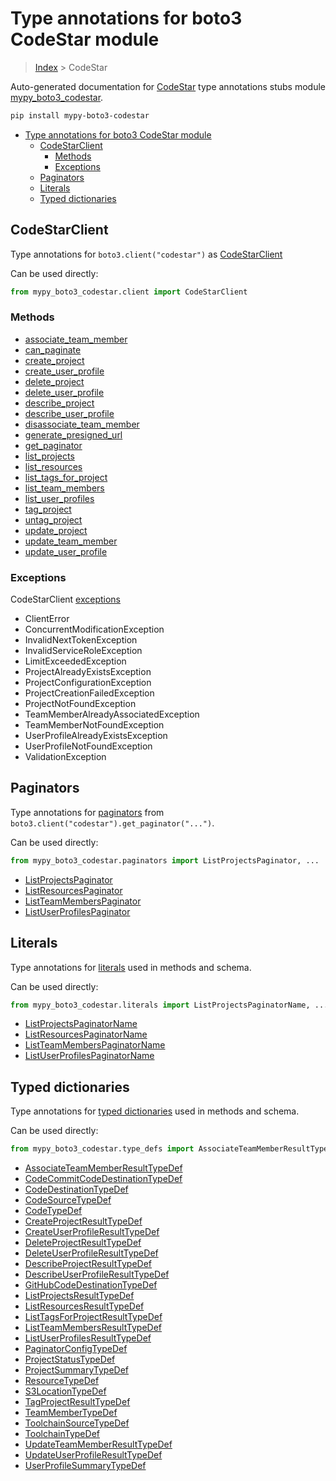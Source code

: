 # Type annotations for boto3 CodeStar module

> [Index](..) > CodeStar

Auto-generated documentation for
[CodeStar](https://boto3.amazonaws.com/v1/documentation/api/latest/reference/services/codestar.html#CodeStar)
type annotations stubs module
[mypy_boto3_codestar](https://pypi.org/project/mypy-boto3-codestar/).

```bash
pip install mypy-boto3-codestar
```

- [Type annotations for boto3 CodeStar module](#type-annotations-for-boto3-codestar-module)
  - [CodeStarClient](#codestarclient)
    - [Methods](#methods)
    - [Exceptions](#exceptions)
  - [Paginators](#paginators)
  - [Literals](#literals)
  - [Typed dictionaries](#typed-dictionaries)

## CodeStarClient

Type annotations for `boto3.client("codestar")` as
[CodeStarClient](./client.md)

Can be used directly:

```python
from mypy_boto3_codestar.client import CodeStarClient
```

### Methods

- [associate_team_member](./client.md#associate_team_member)
- [can_paginate](./client.md#can_paginate)
- [create_project](./client.md#create_project)
- [create_user_profile](./client.md#create_user_profile)
- [delete_project](./client.md#delete_project)
- [delete_user_profile](./client.md#delete_user_profile)
- [describe_project](./client.md#describe_project)
- [describe_user_profile](./client.md#describe_user_profile)
- [disassociate_team_member](./client.md#disassociate_team_member)
- [generate_presigned_url](./client.md#generate_presigned_url)
- [get_paginator](./client.md#get_paginator)
- [list_projects](./client.md#list_projects)
- [list_resources](./client.md#list_resources)
- [list_tags_for_project](./client.md#list_tags_for_project)
- [list_team_members](./client.md#list_team_members)
- [list_user_profiles](./client.md#list_user_profiles)
- [tag_project](./client.md#tag_project)
- [untag_project](./client.md#untag_project)
- [update_project](./client.md#update_project)
- [update_team_member](./client.md#update_team_member)
- [update_user_profile](./client.md#update_user_profile)

### Exceptions

CodeStarClient [exceptions](./client.md#exceptions)

- ClientError
- ConcurrentModificationException
- InvalidNextTokenException
- InvalidServiceRoleException
- LimitExceededException
- ProjectAlreadyExistsException
- ProjectConfigurationException
- ProjectCreationFailedException
- ProjectNotFoundException
- TeamMemberAlreadyAssociatedException
- TeamMemberNotFoundException
- UserProfileAlreadyExistsException
- UserProfileNotFoundException
- ValidationException

## Paginators

Type annotations for [paginators](./paginators.md) from
`boto3.client("codestar").get_paginator("...")`.

Can be used directly:

```python
from mypy_boto3_codestar.paginators import ListProjectsPaginator, ...
```

- [ListProjectsPaginator](./paginators.md#listprojectspaginator)
- [ListResourcesPaginator](./paginators.md#listresourcespaginator)
- [ListTeamMembersPaginator](./paginators.md#listteammemberspaginator)
- [ListUserProfilesPaginator](./paginators.md#listuserprofilespaginator)

## Literals

Type annotations for [literals](./literals.md) used in methods and schema.

Can be used directly:

```python
from mypy_boto3_codestar.literals import ListProjectsPaginatorName, ...
```

- [ListProjectsPaginatorName](./literals.md#listprojectspaginatorname)
- [ListResourcesPaginatorName](./literals.md#listresourcespaginatorname)
- [ListTeamMembersPaginatorName](./literals.md#listteammemberspaginatorname)
- [ListUserProfilesPaginatorName](./literals.md#listuserprofilespaginatorname)

## Typed dictionaries

Type annotations for [typed dictionaries](./type_defs.md) used in methods and
schema.

Can be used directly:

```python
from mypy_boto3_codestar.type_defs import AssociateTeamMemberResultTypeDef, ...
```

- [AssociateTeamMemberResultTypeDef](./type_defs.md#associateteammemberresulttypedef)
- [CodeCommitCodeDestinationTypeDef](./type_defs.md#codecommitcodedestinationtypedef)
- [CodeDestinationTypeDef](./type_defs.md#codedestinationtypedef)
- [CodeSourceTypeDef](./type_defs.md#codesourcetypedef)
- [CodeTypeDef](./type_defs.md#codetypedef)
- [CreateProjectResultTypeDef](./type_defs.md#createprojectresulttypedef)
- [CreateUserProfileResultTypeDef](./type_defs.md#createuserprofileresulttypedef)
- [DeleteProjectResultTypeDef](./type_defs.md#deleteprojectresulttypedef)
- [DeleteUserProfileResultTypeDef](./type_defs.md#deleteuserprofileresulttypedef)
- [DescribeProjectResultTypeDef](./type_defs.md#describeprojectresulttypedef)
- [DescribeUserProfileResultTypeDef](./type_defs.md#describeuserprofileresulttypedef)
- [GitHubCodeDestinationTypeDef](./type_defs.md#githubcodedestinationtypedef)
- [ListProjectsResultTypeDef](./type_defs.md#listprojectsresulttypedef)
- [ListResourcesResultTypeDef](./type_defs.md#listresourcesresulttypedef)
- [ListTagsForProjectResultTypeDef](./type_defs.md#listtagsforprojectresulttypedef)
- [ListTeamMembersResultTypeDef](./type_defs.md#listteammembersresulttypedef)
- [ListUserProfilesResultTypeDef](./type_defs.md#listuserprofilesresulttypedef)
- [PaginatorConfigTypeDef](./type_defs.md#paginatorconfigtypedef)
- [ProjectStatusTypeDef](./type_defs.md#projectstatustypedef)
- [ProjectSummaryTypeDef](./type_defs.md#projectsummarytypedef)
- [ResourceTypeDef](./type_defs.md#resourcetypedef)
- [S3LocationTypeDef](./type_defs.md#s3locationtypedef)
- [TagProjectResultTypeDef](./type_defs.md#tagprojectresulttypedef)
- [TeamMemberTypeDef](./type_defs.md#teammembertypedef)
- [ToolchainSourceTypeDef](./type_defs.md#toolchainsourcetypedef)
- [ToolchainTypeDef](./type_defs.md#toolchaintypedef)
- [UpdateTeamMemberResultTypeDef](./type_defs.md#updateteammemberresulttypedef)
- [UpdateUserProfileResultTypeDef](./type_defs.md#updateuserprofileresulttypedef)
- [UserProfileSummaryTypeDef](./type_defs.md#userprofilesummarytypedef)
